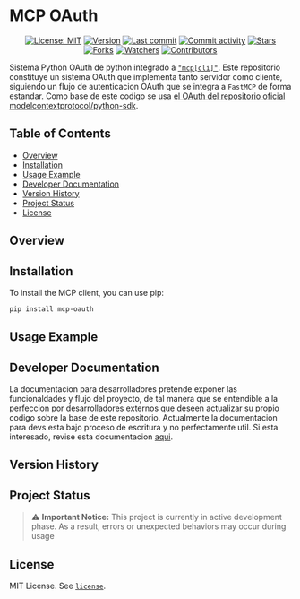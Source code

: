 # MCP OAuth

<div align = center>

[![License: MIT](https://img.shields.io/badge/License-MIT-green.svg)](https://opensource.org/licenses/MIT)
[![Version](https://img.shields.io/pypi/v/mcp-oauth?color=%2334D058&label=Version)](https://pypi.org/project/mcp-oauth)
[![Last commit](https://img.shields.io/github/last-commit/rb58853/mcp-oauth.svg?style=flat)](https://github.com/rb58853/mcp-oauth/commits)
[![Commit activity](https://img.shields.io/github/commit-activity/m/rb58853/mcp-oauth)](https://github.com/rb58853/mcp-oauth/commits)
[![Stars](https://img.shields.io/github/stars/rb58853/mcp-oauth?style=flat&logo=github)](https://github.com/rb58853/mcp-oauth/stargazers)
[![Forks](https://img.shields.io/github/forks/rb58853/mcp-oauth?style=flat&logo=github)](https://github.com/rb58853/mcp-oauth/network/members)
[![Watchers](https://img.shields.io/github/watchers/rb58853/mcp-oauth?style=flat&logo=github)](https://github.com/rb58853/mcp-oauth)
[![Contributors](https://img.shields.io/github/contributors/rb58853/mcp-oauth)](https://github.com/rb58853/mcp-oauth/graphs/contributors)

</div>

Sistema Python OAuth de python integrado a [`"mcp[cli]"`](https://github.com/modelcontextprotocol/python-sdk). Este repositorio constituye un sistema OAuth que implementa tanto servidor como cliente, siguiendo un flujo de autenticacion OAuth que se integra a `FastMCP` de forma estandar. Como base de este codigo se usa [el OAuth del repositorio oficial modelcontextprotocol/python-sdk](https://github.com/modelcontextprotocol/python-sdk/tree/main/examples).

## Table of Contents

* [Overview](#overview)
* [Installation](#installation)
* [Usage Example](#usage-example)
* [Developer Documentation](#developer-documentation)
* [Version History](#version-history)
* [Project Status](#project-status)
* [License](#license)

## Overview

## Installation

To install the MCP client, you can use pip:

```bash
pip install mcp-oauth
```

## Usage Example

## Developer Documentation

La documentacion para desarrolladores pretende exponer las funcionaldades y flujo del proyecto, de tal manera que se entendible a la perfeccion por desarrolladores externos que deseen actualizar su propio codigo sobre la base de este repositorio. Actualmente la documentacion para devs esta bajo proceso de escritura y no perfectamente util. Si esta interesado, revise esta documentacion [aqui](./doc/development.md).

## Version History

## Project Status

>⚠️ **Important Notice:** This project is currently in active development phase. As a result, errors or unexpected behaviors may occur during usage

## License

MIT License. See [`license`](license).
